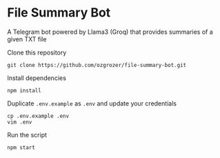 # File Summary Bot

A Telegram bot powered by Llama3 (Groq) that provides summaries of a given TXT file

Clone this repository

```
git clone https://github.com/ozgrozer/file-summary-bot.git
```

Install dependencies

```
npm install
```

Duplicate `.env.example` as `.env` and update your credentials

```
cp .env.example .env
vim .env
```

Run the script

```
npm start
```
